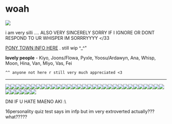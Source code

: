 # woah

[![](https://cdn.discordapp.com/attachments/886288865156005918/1178593546140389426/Untitled357_20231119190819.png?ex=6576b5c6&is=656440c6&hm=5038359b067509ec8a2a2b7989bf9a064dfe9d8ad19769631178737f6a15ee66&)](https://rentry.co/TUX4M)

i am very silli .... ALSO VERY SINCERELY SORRY IF I IGNORE OR DONT RESPOND TO UR WHISPER IM SORRRYYYY </33

[PONY TOWN INFO HERE](https://rentry.co/sillyhorsiegame) . still wip ^_^"

**lovely people** - Kiyo, Joons/Flowa, Pyxle, Yoosu/Ardawyn, Ana, Whisp, Moon, Hina, Van, Miyo, Vas, Fei

`^^ anyone not here r still very much appreciated <3`

***
![](https://cdn.discordapp.com/attachments/886288865156005918/1178706033225506846/68747470733a2f2f36342e6d656469612e74756d626c722e636f6d2f39323435613135646164333466336236626435313739393038...86531332d61662f73313030783230302f636366393130373738323034656431336235323464633464623734316130303966623038653437632e6a7067.jpg?ex=65771e89&is=6564a989&hm=516c1765520ea13e9c2e20f3c220642bff6a6a01f14c68b747e8fe823072501f&)![](https://autism.crd.co/assets/images/gallery05/364bbefc_original.png?v=69d6a439)![](https://cdn.discordapp.com/attachments/886288865156005918/1178558218922885191/68747470733a2f2f36342e6d656469612e74756d626c722e636f6d2f61373734313463376234656666383363396435303635386336...3935622d64342f73313030783230302f393931346537373361343733336665613762343536393534626634323330643863623462393036342e67696676_1.gif?ex=657694df&is=65641fdf&hm=3216b93392ea361cdeca2a9f8730eefdf117b86123e0779c2e63171ba11d1212&)![](https://64.media.tumblr.com/b3867a8cf2b31bbcfc219f3394d09029/509dca664f2eb5e4-e7/s100x200/0dc1569ad5e1d8a52125c2243f699bcdfeae407b.png)![](https://64.media.tumblr.com/1cb93ea6cb652eb39aa0028ba858b49b/509dca664f2eb5e4-44/s100x200/7ffabcb3d4565d9b32f75709e0356a65fd5107cd.png)![](https://autism.crd.co/assets/images/gallery05/69c38c38_original.gif?v=69d6a439)![](https://autism.crd.co/assets/images/gallery05/8b60c391_original.png?v=69d6a439)![](https://autism.crd.co/assets/images/gallery05/4a1a48c0_original.gif?v=69d6a439)![](https://images-wixmp-ed30a86b8c4ca887773594c2.wixmp.com/f/61670035-05a4-481c-b62a-565903bec13e/dcj2w6x-f494a802-f89c-4aa4-8e71-6f7153960174.png?token=eyJ0eXAiOiJKV1QiLCJhbGciOiJIUzI1NiJ9.eyJzdWIiOiJ1cm46YXBwOjdlMGQxODg5ODIyNjQzNzNhNWYwZDQxNWVhMGQyNmUwIiwiaXNzIjoidXJuOmFwcDo3ZTBkMTg4OTgyMjY0MzczYTVmMGQ0MTVlYTBkMjZlMCIsIm9iaiI6W1t7InBhdGgiOiJcL2ZcLzYxNjcwMDM1LTA1YTQtNDgxYy1iNjJhLTU2NTkwM2JlYzEzZVwvZGNqMnc2eC1mNDk0YTgwMi1mODljLTRhYTQtOGU3MS02ZjcxNTM5NjAxNzQucG5nIn1dXSwiYXVkIjpbInVybjpzZXJ2aWNlOmZpbGUuZG93bmxvYWQiXX0.SykqdW4R1JMxD-nVoi57TpbwlW80igI9DmY7EE3oJ2o)![](https://64.media.tumblr.com/1e87e567cc20d96b329805c2b3f2d9ee/tumblr_pbjlg5AUEY1xz2nuuo2_100.png)![](https://images-wixmp-ed30a86b8c4ca887773594c2.wixmp.com/f/962387b8-c05b-46bd-bba5-92cd8e6e21fa/d7p2kbk-b7911980-5f35-4edf-80ea-677945589dea.gif?token=eyJ0eXAiOiJKV1QiLCJhbGciOiJIUzI1NiJ9.eyJpc3MiOiJ1cm46YXBwOjdlMGQxODg5ODIyNjQzNzNhNWYwZDQxNWVhMGQyNmUwIiwic3ViIjoidXJuOmFwcDo3ZTBkMTg4OTgyMjY0MzczYTVmMGQ0MTVlYTBkMjZlMCIsImF1ZCI6WyJ1cm46c2VydmljZTpmaWxlLmRvd25sb2FkIl0sIm9iaiI6W1t7InBhdGgiOiIvZi85NjIzODdiOC1jMDViLTQ2YmQtYmJhNS05MmNkOGU2ZTIxZmEvZDdwMmtiay1iNzkxMTk4MC01ZjM1LTRlZGYtODBlYS02Nzc5NDU1ODlkZWEuZ2lmIn1dXX0.Ndl0XlcQa6jpHKBpcoVkCcaDyTFG1BfriuapF-G_Kec)![](https://images-wixmp-ed30a86b8c4ca887773594c2.wixmp.com/f/6ed76751-77a9-4922-9c57-37fb824e6091/d5rj9lf-b3950140-f92f-4a2d-84a0-c57382abdec2.png?token=eyJ0eXAiOiJKV1QiLCJhbGciOiJIUzI1NiJ9.eyJpc3MiOiJ1cm46YXBwOjdlMGQxODg5ODIyNjQzNzNhNWYwZDQxNWVhMGQyNmUwIiwic3ViIjoidXJuOmFwcDo3ZTBkMTg4OTgyMjY0MzczYTVmMGQ0MTVlYTBkMjZlMCIsImF1ZCI6WyJ1cm46c2VydmljZTpmaWxlLmRvd25sb2FkIl0sIm9iaiI6W1t7InBhdGgiOiIvZi82ZWQ3Njc1MS03N2E5LTQ5MjItOWM1Ny0zN2ZiODI0ZTYwOTEvZDVyajlsZi1iMzk1MDE0MC1mOTJmLTRhMmQtODRhMC1jNTczODJhYmRlYzIucG5nIn1dXX0.EbQhLtnc4FvGs4djmz0J5ltSr23oIcTTPWMG6OreUfs)![](https://images-wixmp-ed30a86b8c4ca887773594c2.wixmp.com/f/ff6dd003-e363-4115-a6cd-7f2b6fe2e37b/dadkzrj-de996891-4bab-4f53-a082-94972686d6df.png?token=eyJ0eXAiOiJKV1QiLCJhbGciOiJIUzI1NiJ9.eyJpc3MiOiJ1cm46YXBwOjdlMGQxODg5ODIyNjQzNzNhNWYwZDQxNWVhMGQyNmUwIiwic3ViIjoidXJuOmFwcDo3ZTBkMTg4OTgyMjY0MzczYTVmMGQ0MTVlYTBkMjZlMCIsImF1ZCI6WyJ1cm46c2VydmljZTpmaWxlLmRvd25sb2FkIl0sIm9iaiI6W1t7InBhdGgiOiIvZi9mZjZkZDAwMy1lMzYzLTQxMTUtYTZjZC03ZjJiNmZlMmUzN2IvZGFka3pyai1kZTk5Njg5MS00YmFiLTRmNTMtYTA4Mi05NDk3MjY4NmQ2ZGYucG5nIn1dXX0.J5NBTx-gbJPupSXjTJsVqBeynJ3hUdbvTdweSYc2q4w)![](https://images-wixmp-ed30a86b8c4ca887773594c2.wixmp.com/f/106c4db5-2575-44ad-9c63-de5c147c32ae/d4v89gk-01555530-2415-451d-bc10-b2b1adaff279.gif?token=eyJ0eXAiOiJKV1QiLCJhbGciOiJIUzI1NiJ9.eyJzdWIiOiJ1cm46YXBwOjdlMGQxODg5ODIyNjQzNzNhNWYwZDQxNWVhMGQyNmUwIiwiaXNzIjoidXJuOmFwcDo3ZTBkMTg4OTgyMjY0MzczYTVmMGQ0MTVlYTBkMjZlMCIsIm9iaiI6W1t7InBhdGgiOiJcL2ZcLzEwNmM0ZGI1LTI1NzUtNDRhZC05YzYzLWRlNWMxNDdjMzJhZVwvZDR2ODlnay0wMTU1NTUzMC0yNDE1LTQ1MWQtYmMxMC1iMmIxYWRhZmYyNzkuZ2lmIn1dXSwiYXVkIjpbInVybjpzZXJ2aWNlOmZpbGUuZG93bmxvYWQiXX0.ZlQ2YdDaNtXkiSfO_hjXmCLItHq473RPY_9Ukk1iD3o)![](https://images-wixmp-ed30a86b8c4ca887773594c2.wixmp.com/f/2272019d-3dd1-4e0c-a09e-f0b03c52c568/d2u2eaa-a120d350-bf48-45d9-a0b1-bc8ce33d7253.png/v1/fill/w_99,h_56/durarara_izaya_stamp_by_erjanks_d2u2eaa-fullview.png?token=eyJ0eXAiOiJKV1QiLCJhbGciOiJIUzI1NiJ9.eyJzdWIiOiJ1cm46YXBwOjdlMGQxODg5ODIyNjQzNzNhNWYwZDQxNWVhMGQyNmUwIiwiaXNzIjoidXJuOmFwcDo3ZTBkMTg4OTgyMjY0MzczYTVmMGQ0MTVlYTBkMjZlMCIsIm9iaiI6W1t7ImhlaWdodCI6Ijw9NTYiLCJwYXRoIjoiXC9mXC8yMjcyMDE5ZC0zZGQxLTRlMGMtYTA5ZS1mMGIwM2M1MmM1NjhcL2QydTJlYWEtYTEyMGQzNTAtYmY0OC00NWQ5LWEwYjEtYmM4Y2UzM2Q3MjUzLnBuZyIsIndpZHRoIjoiPD05OSJ9XV0sImF1ZCI6WyJ1cm46c2VydmljZTppbWFnZS5vcGVyYXRpb25zIl19.J8ZwVC98K58AiOjid3N9ImeJEJ-RNvPNc8iKO9SV9Lw)![](https://cdn.discordapp.com/attachments/886288865156005918/1178716238873100380/New_Project_24_D1DA403.gif?ex=6577280a&is=6564b30a&hm=eb1cf41a08f873eaf4f008b6a45c3eac3fb0c495b24948ade469d606177a24a0&)![](https://cdn.discordapp.com/attachments/886288865156005918/1178717458455076935/New_Project_24_6E4E26D.gif?ex=6577292d&is=6564b42d&hm=a8c8fbd52c2859940da951572068f0aee4db4b13bda2f42f53b1f2b90e1f6f06&)[![](https://cdn.discordapp.com/attachments/886288865156005918/1178719847069261965/New_Project_24_6EAE3F0.gif?ex=65772b67&is=6564b667&hm=533f751ba3493a77e76e97ce7e4da7ae37672f84c877900ed5ed895e6f7ac91c&)](https://rentry.co/TUX4M)![](https://supplies.ju.mp/assets/images/gallery01/12326321_original.jpg?v=6a50b904)![](https://supplies.ju.mp/assets/images/gallery01/5fb0f1c9_original.gif?v=6a50b904)![](https://supplies.ju.mp/assets/images/gallery01/4dedfdb1_original.gif?v=6a50b904)![](https://y2k.neocities.org/stamps/tumblr_pcagk9LdEg1wpplaao5_100.gif)![](https://y2k.neocities.org/stamps/tumblr_pcagk9LdEg1wpplaao4_100.png)![](https://y2k.neocities.org/stamps/tumblr_pcagk9LdEg1wpplaao3_100.png)![](https://y2k.neocities.org/stamps/tumblr_pcagk9LdEg1wpplaao1_100.gif)![](https://y2k.neocities.org/stamps/jvhjfkdjvhjuijfvi.png)![](https://y2k.neocities.org/stamps/tumblr_inline_pbk6zbvnsb1vjkfs0_540.png)![](https://images-wixmp-ed30a86b8c4ca887773594c2.wixmp.com/f/25425fb2-bc94-4349-8d8a-6eabb4d6ccd2/dd23wvi-56057850-5644-43f0-a3d1-027a9d99ebe1.png/v1/fill/w_99,h_56,q_80,strp/f2u___i_need_a_lot_of_attention____message_stamp_by_profiledecor_dd23wvi-fullview.jpg?token=eyJ0eXAiOiJKV1QiLCJhbGciOiJIUzI1NiJ9.eyJzdWIiOiJ1cm46YXBwOjdlMGQxODg5ODIyNjQzNzNhNWYwZDQxNWVhMGQyNmUwIiwiaXNzIjoidXJuOmFwcDo3ZTBkMTg4OTgyMjY0MzczYTVmMGQ0MTVlYTBkMjZlMCIsIm9iaiI6W1t7ImhlaWdodCI6Ijw9NTYiLCJwYXRoIjoiXC9mXC8yNTQyNWZiMi1iYzk0LTQzNDktOGQ4YS02ZWFiYjRkNmNjZDJcL2RkMjN3dmktNTYwNTc4NTAtNTY0NC00M2YwLWEzZDEtMDI3YTlkOTllYmUxLnBuZyIsIndpZHRoIjoiPD05OSJ9XV0sImF1ZCI6WyJ1cm46c2VydmljZTppbWFnZS5vcGVyYXRpb25zIl19.XsgAR2satYI7thI01sL31g3V-IVi8Kr7TYyRdKmUFQ0)![](https://pix.crd.co/assets/images/gallery24/ebd89d1b_original.gif?v=0c8a549a)![](https://pix.crd.co/assets/images/gallery14/9bef1243_original.jpg?v=0c8a549a)![](https://pix.crd.co/assets/images/gallery13/8c28690f_original.png?v=0c8a549a)![](https://pix.crd.co/assets/images/gallery13/c5490cca_original.png?v=0c8a549a)![](https://images-wixmp-ed30a86b8c4ca887773594c2.wixmp.com/f/fe846113-b152-49e2-8a72-2c67db842328/d2qwldk-e095487f-e4a2-4094-a5ae-ba7b4f766f8a.png/v1/fill/w_99,h_56/light_yagami_stamp_by_anime_stamps_d2qwldk-fullview.png?token=eyJ0eXAiOiJKV1QiLCJhbGciOiJIUzI1NiJ9.eyJzdWIiOiJ1cm46YXBwOjdlMGQxODg5ODIyNjQzNzNhNWYwZDQxNWVhMGQyNmUwIiwiaXNzIjoidXJuOmFwcDo3ZTBkMTg4OTgyMjY0MzczYTVmMGQ0MTVlYTBkMjZlMCIsIm9iaiI6W1t7ImhlaWdodCI6Ijw9NTYiLCJwYXRoIjoiXC9mXC9mZTg0NjExMy1iMTUyLTQ5ZTItOGE3Mi0yYzY3ZGI4NDIzMjhcL2QycXdsZGstZTA5NTQ4N2YtZTRhMi00MDk0LWE1YWUtYmE3YjRmNzY2ZjhhLnBuZyIsIndpZHRoIjoiPD05OSJ9XV0sImF1ZCI6WyJ1cm46c2VydmljZTppbWFnZS5vcGVyYXRpb25zIl19.t3Eg9A6VmtLLuaM0GxqajWx2hxIoJCo5wKu2g8kKsjw)![](https://images-wixmp-ed30a86b8c4ca887773594c2.wixmp.com/f/fe846113-b152-49e2-8a72-2c67db842328/d2qp7vh-43fb76c1-dad6-4935-abe6-1e3770ecb864.png/v1/fill/w_99,h_56/l_lawliet_stamp_by_anime_stamps_d2qp7vh-fullview.png?token=eyJ0eXAiOiJKV1QiLCJhbGciOiJIUzI1NiJ9.eyJzdWIiOiJ1cm46YXBwOjdlMGQxODg5ODIyNjQzNzNhNWYwZDQxNWVhMGQyNmUwIiwiaXNzIjoidXJuOmFwcDo3ZTBkMTg4OTgyMjY0MzczYTVmMGQ0MTVlYTBkMjZlMCIsIm9iaiI6W1t7ImhlaWdodCI6Ijw9NTYiLCJwYXRoIjoiXC9mXC9mZTg0NjExMy1iMTUyLTQ5ZTItOGE3Mi0yYzY3ZGI4NDIzMjhcL2QycXA3dmgtNDNmYjc2YzEtZGFkNi00OTM1LWFiZTYtMWUzNzcwZWNiODY0LnBuZyIsIndpZHRoIjoiPD05OSJ9XV0sImF1ZCI6WyJ1cm46c2VydmljZTppbWFnZS5vcGVyYXRpb25zIl19.sfmCOTSVjNkdHmtacCJ96umLiY32DmtsirMeag1qpVk)![](https://images-wixmp-ed30a86b8c4ca887773594c2.wixmp.com/f/dedfaa9e-2aac-4d3f-af3c-8b7fcfb26cd9/d2gqeg3-900b109b-a615-41ae-a03c-d2c2c0c7d888.gif?token=eyJ0eXAiOiJKV1QiLCJhbGciOiJIUzI1NiJ9.eyJzdWIiOiJ1cm46YXBwOjdlMGQxODg5ODIyNjQzNzNhNWYwZDQxNWVhMGQyNmUwIiwiaXNzIjoidXJuOmFwcDo3ZTBkMTg4OTgyMjY0MzczYTVmMGQ0MTVlYTBkMjZlMCIsIm9iaiI6W1t7InBhdGgiOiJcL2ZcL2RlZGZhYTllLTJhYWMtNGQzZi1hZjNjLThiN2ZjZmIyNmNkOVwvZDJncWVnMy05MDBiMTA5Yi1hNjE1LTQxYWUtYTAzYy1kMmMyYzBjN2Q4ODguZ2lmIn1dXSwiYXVkIjpbInVybjpzZXJ2aWNlOmZpbGUuZG93bmxvYWQiXX0.0wHcz6s4uK9NFwOjV6sfQcJXhJXQ6dYAFmWJV8Ee5Yk)![](https://images-wixmp-ed30a86b8c4ca887773594c2.wixmp.com/f/a915a8f1-93f3-486e-a16a-efe897cdb338/d12ja3l-956ed98d-a5f6-4c88-9355-22b4407e28ba.gif?token=eyJ0eXAiOiJKV1QiLCJhbGciOiJIUzI1NiJ9.eyJzdWIiOiJ1cm46YXBwOjdlMGQxODg5ODIyNjQzNzNhNWYwZDQxNWVhMGQyNmUwIiwiaXNzIjoidXJuOmFwcDo3ZTBkMTg4OTgyMjY0MzczYTVmMGQ0MTVlYTBkMjZlMCIsIm9iaiI6W1t7InBhdGgiOiJcL2ZcL2E5MTVhOGYxLTkzZjMtNDg2ZS1hMTZhLWVmZTg5N2NkYjMzOFwvZDEyamEzbC05NTZlZDk4ZC1hNWY2LTRjODgtOTM1NS0yMmI0NDA3ZTI4YmEuZ2lmIn1dXSwiYXVkIjpbInVybjpzZXJ2aWNlOmZpbGUuZG93bmxvYWQiXX0.bbVQBotkRf1LYtJ8_UUjvKKjTg8pSoyV3gPsGqadHqc)![](https://images-wixmp-ed30a86b8c4ca887773594c2.wixmp.com/f/40c1c9fb-56e2-4469-86dd-c014b5af4075/dyzoul-521ca79d-49da-482f-bd51-3e0bfcd471fd.png/v1/fill/w_99,h_56/death_note_stamp_by_busiris_dyzoul-fullview.png?token=eyJ0eXAiOiJKV1QiLCJhbGciOiJIUzI1NiJ9.eyJzdWIiOiJ1cm46YXBwOjdlMGQxODg5ODIyNjQzNzNhNWYwZDQxNWVhMGQyNmUwIiwiaXNzIjoidXJuOmFwcDo3ZTBkMTg4OTgyMjY0MzczYTVmMGQ0MTVlYTBkMjZlMCIsIm9iaiI6W1t7ImhlaWdodCI6Ijw9NTYiLCJwYXRoIjoiXC9mXC80MGMxYzlmYi01NmUyLTQ0NjktODZkZC1jMDE0YjVhZjQwNzVcL2R5em91bC01MjFjYTc5ZC00OWRhLTQ4MmYtYmQ1MS0zZTBiZmNkNDcxZmQucG5nIiwid2lkdGgiOiI8PTk5In1dXSwiYXVkIjpbInVybjpzZXJ2aWNlOmltYWdlLm9wZXJhdGlvbnMiXX0.iXbQLKD6lMyeWItXPLBiRjqAVyEhrwa54-g2BbMlonM)

DNI IF U HATE MAENO AKI :\

16personality quiz test says im infp but im very extroverted actually??? what????? 
